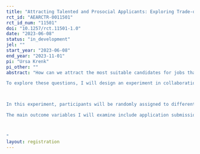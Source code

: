 ```yaml
---
title: "Attracting Talented and Prosocial Applicants: Exploring Trade-offs and Gender Dynamics"
rct_id: "AEARCTR-0011501"
rct_id_num: "11501"
doi: "10.1257/rct.11501-1.0"
date: "2023-06-08"
status: "in_development"
jel: ""
start_year: "2023-06-08"
end_year: "2023-11-01"
pi: "Ursa Krenk"
pi_other: ""
abstract: "How can we attract the most suitable candidates for jobs that require them to be both skilled and prosocial? Is there a trade-off between attracting talented individuals and those with a strong pro-social inclination, and does this vary depending on the applicant's gender?
To explore these questions, I will design an experiment in collaboration with a Ghanaian NGO that recruits recent university graduates for their fellowship program. These fellows are then trained to become teachers, and placed in remote rural areas to teach in secondary schools.

In this experiment, participants will be randomly assigned to different treatment groups, each receiving recruitment messages with varying content. The goal of the treatments is to understand how different types of messages impact the quantity and the composition of the applicant pool.
The main outcome variables I will examine include application submission rates, the quality and measures of prosocial motivation of the applicants. I will also conduct an additional online information experiment to shed some lights on the mechanisms.

"
layout: registration
---
```


